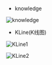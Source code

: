 ####

* knowledge
  

![knowledge](https://raw.githubusercontent.com/ThinkerLqf/LQFLearnDemo/master/Screenshot/knowledge1.png)
  

* KLine(K线图)
  

![KLine1](https://raw.githubusercontent.com/ThinkerLqf/LQFLearnDemo/master/Screenshot/KLine1.png)
  

![KLine2](https://raw.githubusercontent.com/ThinkerLqf/LQFLearnDemo/master/Screenshot/KLine2.png)
